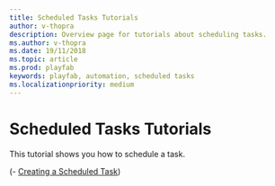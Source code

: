 ```yaml
---
title: Scheduled Tasks Tutorials
author: v-thopra
description: Overview page for tutorials about scheduling tasks.
ms.author: v-thopra
ms.date: 19/11/2018
ms.topic: article
ms.prod: playfab
keywords: playfab, automation, scheduled tasks
ms.localizationpriority: medium
---
```


# Scheduled Tasks Tutorials

This tutorial shows you how to schedule a task.

(- [Creating a Scheduled Task](creating-a-scheduled-task.md))